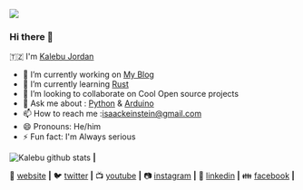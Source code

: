 
<!--
**Kalebu/kalebu** is a ✨ _special_ ✨ repository because its `README.md` (this file) appears on your GitHub profile.

-->

![](https://komarev.com/ghpvc/?username=kalebu)

### Hi there 👋

🇹🇿 I'm [Kalebu Jordan](https://kalebujordan.com/)

- 🔭 I’m currently working on [My Blog](https://kalebujordan.com/)
- 🌱 I’m currently learning [Rust](https://www.rust-lang.org/)
- 👯 I’m looking to collaborate on Cool Open source projects
- 💬 Ask me about : [Python](https://python.org/) & [Arduino](https://www.arduino.cc/)
- 📫 How to reach me :isaackeinstein@gmail.com
- 😄 Pronouns:  He/him
- ⚡ Fun fact: I'm Always serious 


![Kalebu github stats](https://github-readme-stats.vercel.app/api?username=kalebu&count_private=true&show_icons=true) **|**

🏡 [website](https://kalebujordan.com/) **|** 
🐦 [twitter](https://twitter.com/j_kalebu) **|** 
📺 [youtube](https://www.youtube.com/channel/UCoY1T1aEIr8lp19oLMjVfYw) **|** 
📷 [instagram](https://www.instagram.com/kalebu_jordan/) **|** 
👔 [linkedin](https://www.linkedin.com/in/kalebu-gwalugano/) **|**
👪 [facebook](https://web.facebook.com/kalebu.jordan) **|** 
